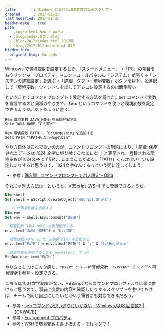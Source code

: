 ```yaml
---
title        : Windows における環境変数の設定スクリプト
created      : 2017-01-25
last-modified: 2017-01-25
header-date  : true
path:
  - /index.html Neo's World
  - /blog/index.html Blog
  - /blog/2017/index.html 2017年
  - /blog/2017/01/index.html 01月
hidden-info:
  original-blog: Corredor
---
```


Windows で環境変数を設定するとき、「スタートメニュー」→「PC」の項目を右クリック→「プロパティ」→コントロールパネルの「システム」が開く→「システムの詳細設定」を選ぶ→「詳細」タブ→「環境変数」ボタンを押下、と選択して「環境変数」ウィンドウを出してアレコレ設定するのは面倒臭い

ということでコマンドプロンプトで設定する方法を調べた。`Set` コマンドで変数を宣言するのと同様のやり方で、**`Setx`** というコマンドを使うと環境変数を設定できるようだ。以下のように書く。

```batch
Rem 環境変数 JAVA_HOME を新規登録する
Setx JAVA_HOME "C:\JDK"

Rem 環境変数 PATH に「C:\Hoge\bin」を追加する
Setx PATH "%PATH%;C:\Hoge\bin"
```

やり方自体はこれで良いのだが、コマンドプロンプトの制約により、「*警告: 保存されたデータは 1024 文字に切り捨てられました。*」と表示され、登録される環境変数が1024文字で千切れてしまうことがある。「PATH」なんかはいくつも設定したりすると思うので、1024文字なんてあっという間に達してしまう。

- 参考 : [備忘録 : コマンドプロンプトでパス設定 - Qiita](http://qiita.com/nannany/items/ed7d01ded11c5eca865e)

それじゃ別の方法は、というと、VBScript (WSH) でも登録できるようだ。

```vb
Dim shell
Set shell = WScript.CreateObject("WScript.Shell")

' ユーザ環境変数を参照する
Dim env
Set env = shell.Environment("USER")

' 環境変数 JAVA_HOME を新規登録する
env.item("JAVA_HOME") = "C:\JDK"

' 環境変数 PATH に「C:\Hoge\bin」を追加する
env.item("PATH") = env.item("PATH") & ";" & "C:\Hoge\bin"

' 登録内容を参照するときも env#item() で OK
MsgBox env.item("PATH")
```

やり方としてはこんな感じ。*`"USER"` でユーザ環境変数、`"SYSTEM"` でシステム環境変数*を参照・設定できる。

こちらは1024文字制限がない。VBScript ならコマンドプロンプトよりは楽に書けると思うので、事前に変数の内容を確認したりするスクリプトを書いておけば、チームで同じ設定にしたいとかいう需要にも対応できるだろう。

- 参考 : [setxコマンドが思い通りにいかない - Windows系OS 回答数3 | 【OKWAVE】](http://okwave.jp/qa/q8399391.html)
- 参考 : [Environment プロパティ](https://msdn.microsoft.com/ja-jp/library/cc364502.aspx)
- 参考 : [WSHで環境変数を書き換える - それマグで！](http://takuya-1st.hatenablog.jp/entry/20090213/1234527548)
